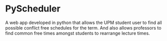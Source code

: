 # PyScheduler
A web app developed in python that allows the UPM student user to find all possible conflict free schedules for the term. And also allows professors to find common free times amongst students to rearrange lecture times.
